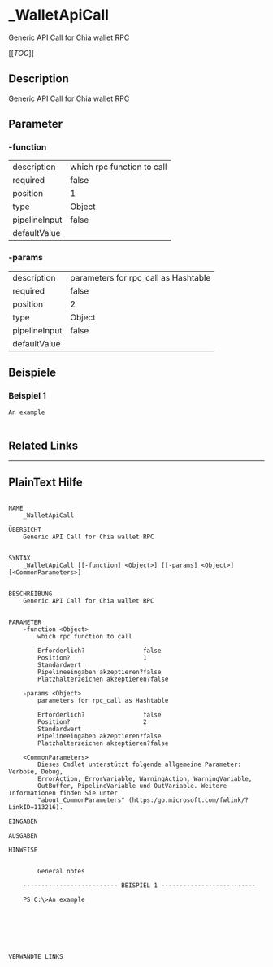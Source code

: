 ﻿# _WalletApiCall
Generic API Call for Chia wallet RPC


[[_TOC_]]

## Description


Generic API Call for Chia wallet RPC





## Parameter

### -function


<table><tr><td>description</td><td>
which rpc function to call



</td></tr>
<tr><td>required</td><td>false
</td></tr>
<tr><td>position</td><td>1
</td></tr>
<tr><td>type</td><td>Object
</td></tr>
<tr><td>pipelineInput</td><td>false
</td></tr>
<tr><td>defaultValue</td><td>
</td></tr>
</table>

### -params


<table><tr><td>description</td><td>
parameters for rpc_call as Hashtable



</td></tr>
<tr><td>required</td><td>false
</td></tr>
<tr><td>position</td><td>2
</td></tr>
<tr><td>type</td><td>Object
</td></tr>
<tr><td>pipelineInput</td><td>false
</td></tr>
<tr><td>defaultValue</td><td>
</td></tr>
</table>

## Beispiele

### Beispiel 1
```powershell
An example
     
```
## Related Links


---
## PlainText Hilfe

```

NAME
    _WalletApiCall
    
ÜBERSICHT
    Generic API Call for Chia wallet RPC
    
    
SYNTAX
    _WalletApiCall [[-function] <Object>] [[-params] <Object>] [<CommonParameters>]
    
    
BESCHREIBUNG
    Generic API Call for Chia wallet RPC
    

PARAMETER
    -function <Object>
        which rpc function to call
        
        Erforderlich?                false
        Position?                    1
        Standardwert                 
        Pipelineeingaben akzeptieren?false
        Platzhalterzeichen akzeptieren?false
        
    -params <Object>
        parameters for rpc_call as Hashtable
        
        Erforderlich?                false
        Position?                    2
        Standardwert                 
        Pipelineeingaben akzeptieren?false
        Platzhalterzeichen akzeptieren?false
        
    <CommonParameters>
        Dieses Cmdlet unterstützt folgende allgemeine Parameter: Verbose, Debug,
        ErrorAction, ErrorVariable, WarningAction, WarningVariable,
        OutBuffer, PipelineVariable und OutVariable. Weitere Informationen finden Sie unter 
        "about_CommonParameters" (https:/go.microsoft.com/fwlink/?LinkID=113216). 
    
EINGABEN
    
AUSGABEN
    
HINWEISE
    
    
        General notes
    
    -------------------------- BEISPIEL 1 --------------------------
    
    PS C:\>An example
    
    
    
    
    
    
    
VERWANDTE LINKS



```

